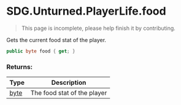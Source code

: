 # SDG.Unturned.PlayerLife.food

> This page is incomplete, please help finish it by contributing.

Gets the current food stat of the player.

```C#
public byte food { get; }
```

### Returns:

Type | Description
------------ | -------------
[byte](https://docs.microsoft.com/en-us/dotnet/api/system.uint8?view=netframework-3.5) | The food stat of the player
